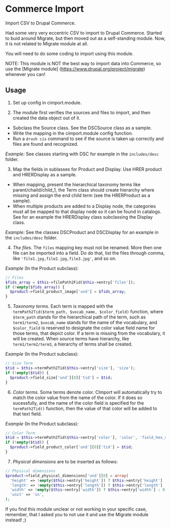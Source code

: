 # Commerce Import

Import CSV to Drupal Commerce.

Had some very very eccentric CSV to import to Drupal Commerce. Started to buid around Migrate, but then moved out as a self-standing module. Now, it is not related to Migrate module at all.

You will need to do some coding to import using this module.

NOTE: This module is NOT the best way to import data into Commerce, so use the [Migrate module] (https://www.drupal.org/project/migrate) whenever you can!

## Usage

1. Set up config in cimport.module.

2. The module first verifies the sources and files to import, and then created the data object out of it.
  * Subclass the Source class. See the DSCSource class as a sample.
  * Write the mapping in the cimport.module config function.
  * Run a `drush cis` command to see if the source is taken up correctly and files are found and recognized.

  *Example:* See classes starting with DSC for example in the `includes/desc` folder.

3. Map the fields in sublasses for Product and Display. Use HRER product and HRERDisplay as a sample.
  * When mapping, present the hierarchical taxonomy terms like parent/chaild/child_1, the Term class should create hierarchy where missing and assign the end child term (see the HRERProduct as a sample).
  * When multiple products are added to a Display node, the categories must all be mapped to that display node so it can be found in catalogs. See for an example the HRERDisplay class subclassing the Display class.

  *Example:* See the classes DSCProduct and DSCDisplay for an example in the `includes/desc` folder.

 4. *The files*. The `files` mapping key must not be renamed. More then one file can be imported into a field. Do do that, list the files through comma, like `'file1.jpg,file2.jpg,file3.jpg'`, and so on.

 *Example* (In the Product subclass):

 ```php
 // Files
 $fids_array = $this->filePath2Fid($this->entry['files']);
 if (!empty($fids_array)) {
   $product->field_product_image['und'] = $fids_array;
 }
 ```

 5. *Taxonomy terms*. Each term is mapped with the `termPath2Tid($term_path, $vocab_name, $color_field)` function, where `$term_path` stands for the hierarchical path of the term, such as `term1/term2`, `$vocab_name` stands for the name of the vocabulary, and `$color_field` is reserved to designate the color value field name for those terms, that depict color. If a term is missing from the vocabulary, it will be created. When source terms have hierarchy, like `term1/term2/term3`, a hierarchy of terms shall be created.

 *Example* (In the Product subclass):

 ```php
 // Size Term
 $tid = $this->termPath2Tid($this->entry['size'], 'size');
 if (!empty($tid)) {
   $product->field_size['und'][0]['tid'] = $tid;
 }
 ```
 6. *Color terms*. Some terms denote color. CImport will automatically try to match the color value from the name of the color. If it does so sucessfully, and the name of the color field is specified for the `termPath2Tid()` function, then the value of that color will be added to that text field. 

*Example* (In the Product subclass):

 ```php
 // Color Term
 $tid = $this->termPath2Tid($this->entry['color'], 'color', 'field_hex_value');
 if (!empty($tid)) {
   $product->field_product_color['und'][0]['tid'] = $tid;
 }
 ```

7. *Physical dimensions* are to be inserted as follows:

```php
// Physical dimensions
$product->field_physical_dimensions['und'][0] = array(
  'height' => !empty($this->entry['height']) ? $this->entry['height'] : 0,
  'length' => !empty($this->entry['length']) ? $this->entry['length'] : 0,
  'width' => !empty($this->entry['width']) ? $this->entry['width'] : 0,
  'unit' => 'in',
);
```

If you find this module unclear or not working in your specific case, remember, that I asked you to not use it and use the Migrate module instead! ;)

